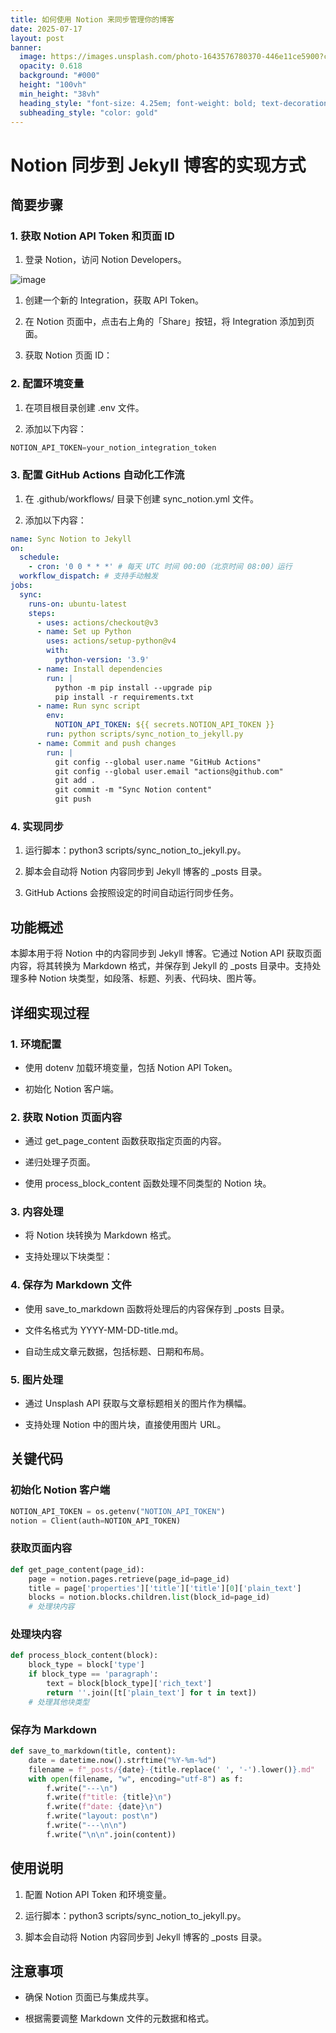 ```yaml
---
title: 如何使用 Notion 来同步管理你的博客
date: 2025-07-17
layout: post
banner:
  image: https://images.unsplash.com/photo-1643576780370-446e11ce5900?crop=entropy&cs=tinysrgb&fit=max&fm=jpg&ixid=M3w2OTIwMzJ8MHwxfHJhbmRvbXx8fHx8fHx8fDE3NTI3NDc5NzN8&ixlib=rb-4.1.0&q=80&w=1080
  opacity: 0.618
  background: "#000"
  height: "100vh"
  min_height: "38vh"
  heading_style: "font-size: 4.25em; font-weight: bold; text-decoration: underline"
  subheading_style: "color: gold"
---
```


# Notion 同步到 Jekyll 博客的实现方式

## 简要步骤

### 1. 获取 Notion API Token 和页面 ID

1. 登录 Notion，访问 Notion Developers。

![image](https://prod-files-secure.s3.us-west-2.amazonaws.com/a7a0cc5a-89b9-4cda-8686-1fba0ca52f40/d19c1afe-dea5-4312-9333-786b0ba83054/image.png?X-Amz-Algorithm=AWS4-HMAC-SHA256&X-Amz-Content-Sha256=UNSIGNED-PAYLOAD&X-Amz-Credential=ASIAZI2LB466SMOF6NDH%2F20250717%2Fus-west-2%2Fs3%2Faws4_request&X-Amz-Date=20250717T102612Z&X-Amz-Expires=3600&X-Amz-Security-Token=IQoJb3JpZ2luX2VjEFoaCXVzLXdlc3QtMiJGMEQCIG9rnUKUo7Fg1X5yHyqINmzFvPB86m2hpBhe1%2F%2F7V%2Bo4AiBG5tCaR%2BF1rMWLeq9rkMMEwDbCYq2yoJomW5XHe%2B%2F2vyr%2FAwhzEAAaDDYzNzQyMzE4MzgwNSIM0OxjUf1WYYEADzdaKtwDDK9FN%2FnB%2BAUVlreDgP4zpuXjoY7%2FRC1D6yeBorjjCqCoV5ZnRr1oWE6fV3%2FfK6s9UiDa1yXMyT9VVV9FgOT%2BBXs%2FRRIof2%2Fhb9pIA6TaePpnydoP33dc9qoFOtJAf2C2%2BiSD2UmsEthATMM7S%2BW25FOhFYnCkCrrYOBVBdEHPHN4MD%2BLNolRuP8BSwMatJmwJYMdDrQVcQt1iKAhxfCpWlPWY5mxWByqfppd2yBKVdAyFAZmdrH2etdCjzRxBwzlt2cKEaALmjYmdugbyqVIaIVStQk9WHIZac6XAZnQV6S0yRO8RLT8pD3jseAItxeDatxCKNUPXPbNnZapuoFYuugnPr3PAeTZGZhqPMDUjKsEh0YIwP2ND1ik7AUc5KHtMlfAIyoapEZkeVS%2FPhcntszaoHzhL6Sr%2F7Ey%2FJFaWO1rLrEgW%2BiAJMJs%2F1e4AGs10Y83vrs1r6X2F2Hj3pFraAN1XUC7g1aD5kxDoVgfVT51sVMvdGiv8DxCPZPXNUiTAqOr18LvQttTXisJGvaS5QXISDpZsXqrAhKoBqXPKPMbcrwhkDFOxh5vsxN7Y1w1DOC0gVSR4e%2B0QrbjuIar4yJfgQaVnHTPY%2BG9uljy26%2BTLQwDkKQ%2FFfwl%2FbcwqZLjwwY6pgGUdhoxg5YOzvM%2BLC04yzlpZh3YpAowYW4ObRKCm6CRP53O0ctiAYrb4XCsGGhfL7eJUnXBRd6RiKJ06kblLclHTG4nxlYl97m8pEv3H3r3ENdOz4PQhR1RcJV0II6nVb8U4aJYO6vZ64kZfMDQRBSUe%2F6APsAww4HRlhoR3gmq1GhP8K3GG6LnEq3gRI%2BD%2BTbZCLyDWWlwi2l%2Bf%2B6IUMp0PthMhmEY&X-Amz-Signature=aaaada81b220718409e8d9223454a0b2021c993949cb2db74ef36406fc092349&X-Amz-SignedHeaders=host&x-amz-checksum-mode=ENABLED&x-id=GetObject)

1. 创建一个新的 Integration，获取 API Token。

1. 在 Notion 页面中，点击右上角的「Share」按钮，将 Integration 添加到页面。

1. 获取 Notion 页面 ID：


### 2. 配置环境变量

1. 在项目根目录创建 .env 文件。

1. 添加以下内容：

```javascript
NOTION_API_TOKEN=your_notion_integration_token
```

### 3. 配置 GitHub Actions 自动化工作流

1. 在 .github/workflows/ 目录下创建 sync_notion.yml 文件。

1. 添加以下内容：

```yaml
name: Sync Notion to Jekyll
on:
  schedule:
    - cron: '0 0 * * *' # 每天 UTC 时间 00:00（北京时间 08:00）运行
  workflow_dispatch: # 支持手动触发
jobs:
  sync:
    runs-on: ubuntu-latest
    steps:
      - uses: actions/checkout@v3
      - name: Set up Python
        uses: actions/setup-python@v4
        with:
          python-version: '3.9'
      - name: Install dependencies
        run: |
          python -m pip install --upgrade pip
          pip install -r requirements.txt
      - name: Run sync script
        env:
          NOTION_API_TOKEN: ${{ secrets.NOTION_API_TOKEN }}
        run: python scripts/sync_notion_to_jekyll.py
      - name: Commit and push changes
        run: |
          git config --global user.name "GitHub Actions"
          git config --global user.email "actions@github.com"
          git add .
          git commit -m "Sync Notion content"
          git push
```

### 4. 实现同步

1. 运行脚本：python3 scripts/sync_notion_to_jekyll.py。

1. 脚本会自动将 Notion 内容同步到 Jekyll 博客的 _posts 目录。

1. GitHub Actions 会按照设定的时间自动运行同步任务。

## 功能概述

本脚本用于将 Notion 中的内容同步到 Jekyll 博客。它通过 Notion API 获取页面内容，将其转换为 Markdown 格式，并保存到 Jekyll 的 _posts 目录中。支持处理多种 Notion 块类型，如段落、标题、列表、代码块、图片等。

## 详细实现过程

### 1. 环境配置

- 使用 dotenv 加载环境变量，包括 Notion API Token。

- 初始化 Notion 客户端。

### 2. 获取 Notion 页面内容

- 通过 get_page_content 函数获取指定页面的内容。

- 递归处理子页面。

- 使用 process_block_content 函数处理不同类型的 Notion 块。

### 3. 内容处理

- 将 Notion 块转换为 Markdown 格式。

- 支持处理以下块类型：


### 4. 保存为 Markdown 文件

- 使用 save_to_markdown 函数将处理后的内容保存到 _posts 目录。

- 文件名格式为 YYYY-MM-DD-title.md。

- 自动生成文章元数据，包括标题、日期和布局。

### 5. 图片处理

- 通过 Unsplash API 获取与文章标题相关的图片作为横幅。

- 支持处理 Notion 中的图片块，直接使用图片 URL。

## 关键代码

### 初始化 Notion 客户端

```python
NOTION_API_TOKEN = os.getenv("NOTION_API_TOKEN")
notion = Client(auth=NOTION_API_TOKEN)
```

### 获取页面内容

```python
def get_page_content(page_id):
    page = notion.pages.retrieve(page_id=page_id)
    title = page['properties']['title']['title'][0]['plain_text']
    blocks = notion.blocks.children.list(block_id=page_id)
    # 处理块内容
```

### 处理块内容

```python
def process_block_content(block):
    block_type = block['type']
    if block_type == 'paragraph':
        text = block[block_type]['rich_text']
        return ''.join([t['plain_text'] for t in text])
    # 处理其他块类型
```

### 保存为 Markdown

```python
def save_to_markdown(title, content):
    date = datetime.now().strftime("%Y-%m-%d")
    filename = f"_posts/{date}-{title.replace(' ', '-').lower()}.md"
    with open(filename, "w", encoding="utf-8") as f:
        f.write("---\n")
        f.write(f"title: {title}\n")
        f.write(f"date: {date}\n")
        f.write("layout: post\n")
        f.write("---\n\n")
        f.write("\n\n".join(content))
```

## 使用说明

1. 配置 Notion API Token 和环境变量。

1. 运行脚本：python3 scripts/sync_notion_to_jekyll.py。

1. 脚本会自动将 Notion 内容同步到 Jekyll 博客的 _posts 目录。

## 注意事项

- 确保 Notion 页面已与集成共享。

- 根据需要调整 Markdown 文件的元数据和格式。